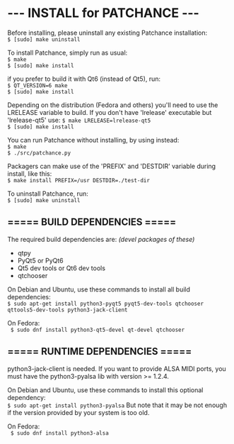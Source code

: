 # ---  INSTALL for PATCHANCE  ---

Before installing, please uninstall any existing Patchance installation: <br/>
`$ [sudo] make uninstall`

To install Patchance, simply run as usual: <br/>
`$ make` <br/>
`$ [sudo] make install`

if you prefer to build it with Qt6 (instead of Qt5), run: <br/>
`$ QT_VERSION=6 make` <br/>
`$ [sudo] make install`

Depending on the distribution (Fedora and others) you'll need to use the LRELEASE variable to build.
If you don't have 'lrelease' executable but 'lrelease-qt5' use:
`$ make LRELEASE=lrelease-qt5` <br/>
`$ [sudo] make install`

You can run Patchance without installing, by using instead: <br/>
`$ make` <br/>
`$ ./src/patchance.py`

Packagers can make use of the 'PREFIX' and 'DESTDIR' variable during install, like this: <br/>
`$ make install PREFIX=/usr DESTDIR=./test-dir`

To uninstall Patchance, run: <br/>
`$ [sudo] make uninstall`
<br/>

===== BUILD DEPENDENCIES =====
--------------------------------
The required build dependencies are: <i>(devel packages of these)</i>

 - qtpy
 - PyQt5 or PyQt6
 - Qt5 dev tools or Qt6 dev tools
 - qtchooser

On Debian and Ubuntu, use these commands to install all build dependencies: <br/>
`$ sudo apt-get install python3-pyqt5 pyqt5-dev-tools qtchooser qttools5-dev-tools python3-jack-client`

On Fedora: <br/>
` $ sudo dnf install python3-qt5-devel qt-devel qtchooser`

===== RUNTIME DEPENDENCIES =====
---------------------------------
python3-jack-client is needed.
If you want to provide ALSA MIDI ports, you must have the python3-pyalsa lib with version >= 1.2.4.

On Debian and Ubuntu, use these commands to install this optional dependency: <br/>
`$ sudo apt-get install python3-pyalsa`
But note that it may be not enough if the version provided by your system is too old.

On Fedora: <br/>
` $ sudo dnf install python3-alsa`
